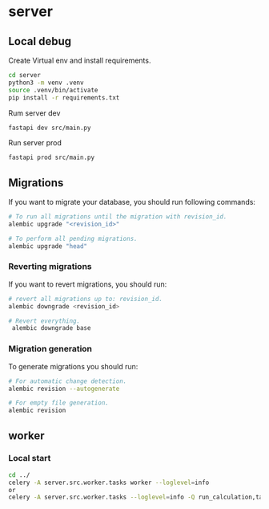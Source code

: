 # server

## Local debug
Create Virtual env and install requirements.
```bash
cd server
python3 -m venv .venv
source .venv/bin/activate
pip install -r requirements.txt
```

Rum server dev
```bash
fastapi dev src/main.py
```

Run server prod
```bash
fastapi prod src/main.py
```


## Migrations

If you want to migrate your database, you should run following commands:
```bash
# To run all migrations until the migration with revision_id.
alembic upgrade "<revision_id>"

# To perform all pending migrations.
alembic upgrade "head"
```

### Reverting migrations

If you want to revert migrations, you should run:
```bash
# revert all migrations up to: revision_id.
alembic downgrade <revision_id>

# Revert everything.
 alembic downgrade base
```

### Migration generation

To generate migrations you should run:
```bash
# For automatic change detection.
alembic revision --autogenerate

# For empty file generation.
alembic revision
```

## worker

### Local start
```bash
cd ../
celery -A server.src.worker.tasks worker --loglevel=info
or
celery -A server.src.worker.tasks --loglevel=info -Q run_calculation,ta_calculation,ta_final
```